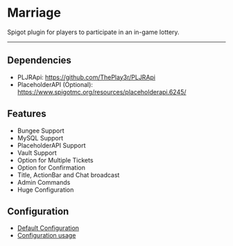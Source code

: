 
# Marriage  
Spigot plugin for players to participate in an in-game lottery.
  
----  
  
## Dependencies  
- PLJRApi: https://github.com/ThePlay3r/PLJRApi
- PlaceholderAPI (Optional): https://www.spigotmc.org/resources/placeholderapi.6245/
  
## Features
- Bungee Support
- MySQL Support
- PlaceholderAPI Support
- Vault Support
- Option for Multiple Tickets
- Option for Confirmation
- Title, ActionBar and Chat broadcast
- Admin Commands
- Huge Configuration
  
## Configuration
- [Default Configuration](https://github.com/ThePlay3r/Lottery/blob/master/src/main/resources/config.yml)
- [Configuration usage](https://github.com/ThePlay3r/PLJRApi/blob/master/README.md)
